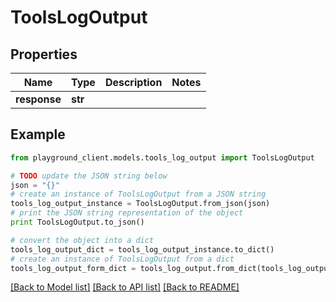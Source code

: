 # ToolsLogOutput


## Properties
Name | Type | Description | Notes
------------ | ------------- | ------------- | -------------
**response** | **str** |  | 

## Example

```python
from playground_client.models.tools_log_output import ToolsLogOutput

# TODO update the JSON string below
json = "{}"
# create an instance of ToolsLogOutput from a JSON string
tools_log_output_instance = ToolsLogOutput.from_json(json)
# print the JSON string representation of the object
print ToolsLogOutput.to_json()

# convert the object into a dict
tools_log_output_dict = tools_log_output_instance.to_dict()
# create an instance of ToolsLogOutput from a dict
tools_log_output_form_dict = tools_log_output.from_dict(tools_log_output_dict)
```
[[Back to Model list]](../README.md#documentation-for-models) [[Back to API list]](../README.md#documentation-for-api-endpoints) [[Back to README]](../README.md)


